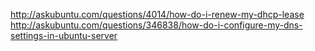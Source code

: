 http://askubuntu.com/questions/4014/how-do-i-renew-my-dhcp-lease
http://askubuntu.com/questions/346838/how-do-i-configure-my-dns-settings-in-ubuntu-server
